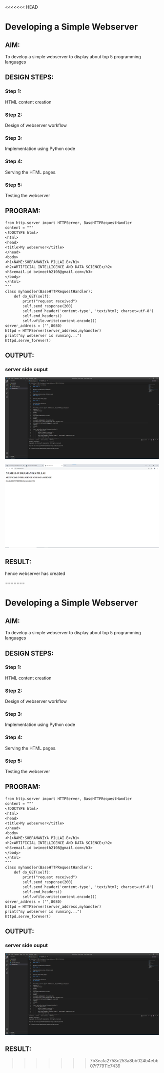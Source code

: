 <<<<<<< HEAD
# Developing a Simple Webserver
## AIM:

To develop a simple webserver to display about top 5 programming languages

## DESIGN STEPS:
### Step 1:

HTML content creation
### Step 2:

Design of webserver workflow
### Step 3:

Implementation using Python code
### Step 4:

Serving the HTML pages.
### Step 5:

Testing the webserver
## PROGRAM:
```
from http.server import HTTPServer, BaseHTTPRequestHandler
content = """
<!DOCTYPE html>
<html>
<head>
<title>My webserver</title>
</head>
<body>
<h1>NAME:SUBRAMANIYA PILLAI.B</h1>
<h2>ARTIFICIAL INTELLIGENCE AND DATA SCIENCE</h2>
<h3>email.id bvineeth2108@gmail.com</h3>
</body>
</html>
"""
class myhandler(BaseHTTPRequestHandler):
    def do_GET(self):
        print("request received")
        self.send_response(200)
        self.send_header('content-type', 'text/html; charset=utf-8')
        self.end_headers()
        self.wfile.write(content.encode())
server_address = ('',8080)
httpd = HTTPServer(server_address,myhandler)
print("my webserver is running...")
httpd.serve_forever()
```

## OUTPUT:
### server side ouput 
![githublogo](./serverside.png)

![githublogo](./clientside.png)

## RESULT: 
hence webserver has created

=======
# Developing a Simple Webserver
## AIM:

To develop a simple webserver to display about top 5 programming languages

## DESIGN STEPS:
### Step 1:

HTML content creation
### Step 2:

Design of webserver workflow
### Step 3:

Implementation using Python code
### Step 4:

Serving the HTML pages.
### Step 5:

Testing the webserver
## PROGRAM:
```
from http.server import HTTPServer, BaseHTTPRequestHandler
content = """
<!DOCTYPE html>
<html>
<head>
<title>My webserver</title>
</head>
<body>
<h1>NAME:SUBRAMANIYA PILLAI.B</h1>
<h2>ARTIFICIAL INTELLIGENCE AND DATA SCIENCE</h2>
<h3>email.id bvineeth2108@gmail.com</h3>
</body>
</html>
"""
class myhandler(BaseHTTPRequestHandler):
    def do_GET(self):
        print("request received")
        self.send_response(200)
        self.send_header('content-type', 'text/html; charset=utf-8')
        self.end_headers()
        self.wfile.write(content.encode())
server_address = ('',8080)
httpd = HTTPServer(server_address,myhandler)
print("my webserver is running...")
httpd.serve_forever()
```

## OUTPUT:
### server side ouput 
![githublogo](./serverside.png)
## RESULT:
>>>>>>> 7b3eafa2758c253a8bb024b4ebb07f77911c7439
